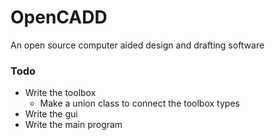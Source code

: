 # OpenCADD
An open source computer aided design and drafting software


### Todo

* Write the toolbox
  * Make a union class to connect the toolbox types
* Write the gui
* Write the main program
